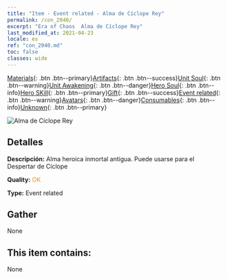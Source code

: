 ```yaml
---
title: "Item - Event related - Alma de Cíclope Rey"
permalink: /con_2040/
excerpt: "Era of Chaos  Alma de Cíclope Rey"
last_modified_at: 2021-04-23
locale: es
ref: "con_2040.md"
toc: false
classes: wide
---
```

 [Materials](/ItemsES/){: .btn .btn--primary}[Artifacts](/ItemsES/Artifacts/){: .btn .btn--success}[Unit Soul](/ItemsES/UnitSoul/){: .btn .btn--warning}[Unit Awakening](/ItemsES/UnitAwakening/){: .btn .btn--danger}[Hero Soul](/ItemsES/HeroSoul/){: .btn .btn--info}[Hero SKill](/ItemsES/HeroSkill/){: .btn .btn--primary}[Gift](/ItemsES/Gift/){: .btn .btn--success}[Event related](/ItemsES/Events/){: .btn .btn--warning}[Avatars](/ItemsES/Avatars/){: .btn .btn--danger}[Consumables](/ItemsES/Consumables/){: .btn .btn--info}[Unknown](/ItemsES/Unknown/){: .btn .btn--primary}

 ![Alma de Cíclope Rey](/images/t/juexing_406.jpg)

## Detalles
 **Descripción:** Alma heroica inmortal antigua. Puede usarse para el Despertar de Cíclope

 **Quality:** <span style="color: #FF8C00">OK</span>

 **Type:** Event related

## Gather

  None

## This item contains:

  None

